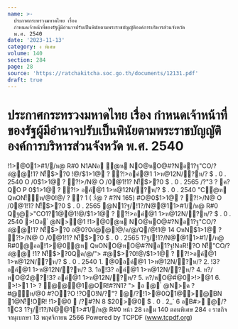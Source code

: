 ```yaml
---
name: >-
  ประกาศกระทรวงมหาดไทย เรื่อง
  กำหนดเจ้าหน้าที่ของรัฐผู้มีอำนาจปรับเป็นพินัยตามพระราชบัญญัติองค์การบริหารส่วนจังหวัด
  พ.ศ. 2540
date: '2023-11-13'
category: ง พิเศษ
volume: 140
section: 284
page: 28
source: 'https://ratchakitcha.soc.go.th/documents/12131.pdf'
draft: true
---
```


# ประกาศกระทรวงมหาดไทย เรื่อง กำหนดเจ้าหน้าที่ของรัฐผู้มีอำนาจปรับเป็นพินัยตามพระราชบัญญัติองค์การบริหารส่วนจังหวัด พ.ศ. 2540

!1>@01>#1//ห@ R#0 N1ANอ ํ@ห NO@หO@#?Nอ1?ฐ"CO/?อํ@@!1? N!็$>?0 !@/$1>1@ ? ?!>อค์@1 1>ห@12N/?ห/? $ . 0 . 2540 O /0$1>1@ ? ?!>/N@ O /0@1!1? N!็$>?0 $ . 0 . 2565 /?"3 ? ค? QO P 0$1>1@ ? ?!> อค์@1 1>ห@12N/?ห/? $ . 0 . 2540 "Cํ@ห QหON!็ห/@0!@/ ? ? 1 ( 3ํ@ ? #?N 165) #O@0$1>1@ ? ?!>/N@ O /0@1!1? N!็$>?0 $ . 0 . 2565 @N1?ฐ/!1?/N@@11>#1//ห@ R#0 Qฐ@>"CO1?1@@1!@/$1>1@ ? ?!>อค์@1 1>ห@12N/?ห/? $ . 0 . 2540 >!Oอ ํ @N>@1 !1>@0ํ@ห NO@หO@#?Nอ1?ฐ"CO/?อํ@@!1? N!็$>?0 อ@0?0อํ@@!@/ค/@/Q/@!1@ 14 OหN$1>1@ ? ?!>/N@ O /0@1!1? N!็$>?0 $ . 0 . 2565 1?ฐ/!1?/N@@11>#1//ห@ R#0@ออ!1>@0ํ@ห QหONO@หO@#?Nอ1?ฐ!NอR!?O N!็"CO/?อํ@@ !1? N!็$>?0Qค/@/"> #@$>?0!@/$1>1@ ? ?!>อค์@1 1>ห@12N/?ห/? $ . 0 . 2540 1. @0อค์@1 1>ห@12N/?ห/? 2. !3? อค์@1 1>ห@12N/?ห/? 3. 1อ!3? อค์@1 1>ห@12N/?ห/? 4. ห?/หO@2ํ@?!3? อค์@1 1>ห@12N/?ห/? 5. ห?/หO@#่@0>!>@1 6. >!>1 1> ? ํ@@@1@OR!#?N1? "> อ @ ํ @N>ค ? #@ห/@0 #?O?O !?OO!N/?"? @/?!1>@0Q1@>@BN 1@N!็!OR! !1>@0  /?#?N 8 $20>@0 $ . 0 . 2_` 6 อB#> @/?1C3 1?ฐ/!1?/N@@11>#1//ห@ R#0 หน้า 28 เลม 140 ตอนพิเศษ 284 ง ราชกิจจานุเบกษา 13 พฤศจิกายน 2566 Powered by TCPDF (www.tcpdf.org)
